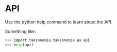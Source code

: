 # API

Use the python help command to learn about the API.

Something like:

```python
>>> import taksonomia.taksonomia as api
>>> help(api)
```
